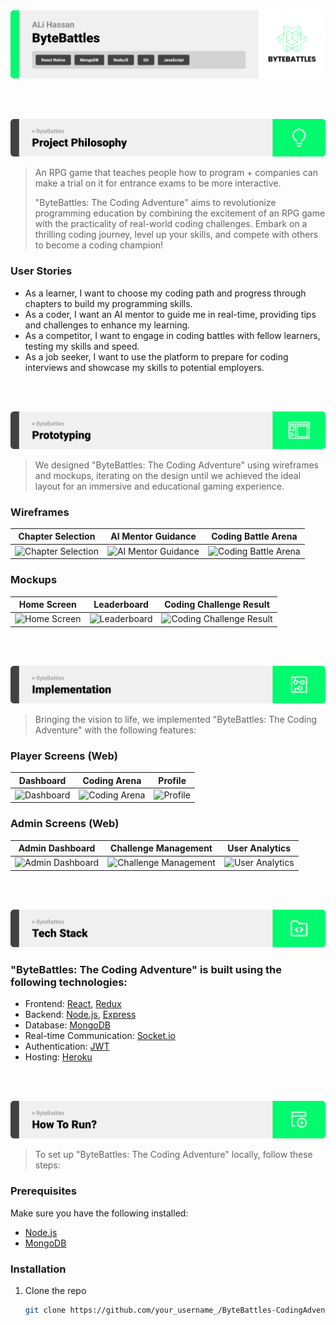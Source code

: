 <img src="./Readme/title1.svg"/>

<br><br>

<!-- project philosophy -->
<img src="./Readme/title2.svg"/>

> An RPG game that teaches people how to program + companies can make a trial on it for entrance exams to be more interactive.
>
> "ByteBattles: The Coding Adventure" aims to revolutionize programming education by combining the excitement of an RPG game with the practicality of real-world coding challenges. Embark on a thrilling coding journey, level up your skills, and compete with others to become a coding champion!

### User Stories

- As a learner, I want to choose my coding path and progress through chapters to build my programming skills.
- As a coder, I want an AI mentor to guide me in real-time, providing tips and challenges to enhance my learning.
- As a competitor, I want to engage in coding battles with fellow learners, testing my skills and speed.
- As a job seeker, I want to use the platform to prepare for coding interviews and showcase my skills to potential employers.

<br><br>

<!-- Prototyping -->
<img src="./Readme/title3.svg"/>

> We designed "ByteBattles: The Coding Adventure" using wireframes and mockups, iterating on the design until we achieved the ideal layout for an immersive and educational gaming experience.

### Wireframes

| Chapter Selection                                               | AI Mentor Guidance                                                | Coding Battle Arena                                                 |
| --------------------------------------------------------------- | ----------------------------------------------------------------- | ------------------------------------------------------------------- |
| ![Chapter Selection](./readme/wireframes/chapter_selection.png) | ![AI Mentor Guidance](./readme/wireframes/ai_mentor_guidance.png) | ![Coding Battle Arena](./readme/wireframes/coding_battle_arena.png) |

### Mockups

| Home Screen                                      | Leaderboard                                      | Coding Challenge Result                                           |
| ------------------------------------------------ | ------------------------------------------------ | ----------------------------------------------------------------- |
| ![Home Screen](./readme/mockups/home_screen.png) | ![Leaderboard](./readme/mockups/leaderboard.png) | ![Coding Challenge Result](./readme/mockups/challenge_result.png) |

<br><br>

<!-- Implementation -->
<img src="./Readme/title4.svg"/>

> Bringing the vision to life, we implemented "ByteBattles: The Coding Adventure" with the following features:

### Player Screens (Web)

| Dashboard                                    | Coding Arena                                       | Profile                                  |
| -------------------------------------------- | -------------------------------------------------- | ---------------------------------------- |
| ![Dashboard](./readme/screens/dashboard.png) | ![Coding Arena](./readme/screens/coding_arena.png) | ![Profile](./readme/screens/profile.png) |

### Admin Screens (Web)

| Admin Dashboard                                          | Challenge Management                                               | User Analytics                                         |
| -------------------------------------------------------- | ------------------------------------------------------------------ | ------------------------------------------------------ |
| ![Admin Dashboard](./readme/screens/admin_dashboard.png) | ![Challenge Management](./readme/screens/challenge_management.png) | ![User Analytics](./readme/screens/user_analytics.png) |

<br><br>

<!-- Tech stack -->
<img src="./Readme/title5.svg"/>

### "ByteBattles: The Coding Adventure" is built using the following technologies:

- Frontend: [React](https://reactjs.org/), [Redux](https://redux.js.org/)
- Backend: [Node.js](https://nodejs.org/), [Express](https://expressjs.com/)
- Database: [MongoDB](https://www.mongodb.com/)
- Real-time Communication: [Socket.io](https://socket.io/)
- Authentication: [JWT](https://jwt.io/)
- Hosting: [Heroku](https://www.heroku.com/)

<br><br>

<!-- How to run -->
<img src="./Readme/title6.svg"/>

> To set up "ByteBattles: The Coding Adventure" locally, follow these steps:

### Prerequisites

Make sure you have the following installed:

- [Node.js](https://nodejs.org/)
- [MongoDB](https://www.mongodb.com/)

### Installation

1. Clone the repo
   ```sh
   git clone https://github.com/your_username_/ByteBattles-CodingAdventure.git
   ```
